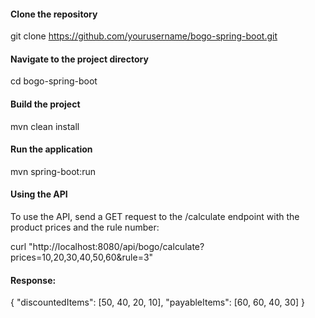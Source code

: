 #### Clone the repository

git clone https://github.com/yourusername/bogo-spring-boot.git


#### Navigate to the project directory
cd bogo-spring-boot

#### Build the project
mvn clean install

#### Run the application
mvn spring-boot:run

#### Using the API

To use the API, send a GET request to the /calculate endpoint with the product prices and the rule number:

curl "http://localhost:8080/api/bogo/calculate?prices=10,20,30,40,50,60&rule=3"

#### Response:

{
  "discountedItems": [50, 40, 20, 10],
  "payableItems": [60, 60, 40, 30]
}

